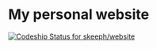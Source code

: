# My personal website
[ ![Codeship Status for skeeph/website](https://app.codeship.com/projects/e8a84410-805e-0135-def4-1a389d6b63d1/status?branch=master)](https://app.codeship.com/projects/246679)